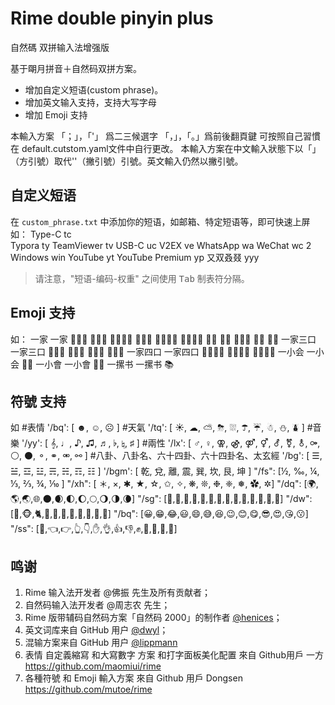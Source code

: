 # Rime double pinyin plus

自然碼 双拼输入法增强版

基于朙月拼音＋自然码双拼方案。

- 增加自定义短语(custom phrase)。
- 增加英文输入支持，支持大写字母
- 增加 Emoji 支持

本輸入方案 「；」，「'」 爲二三候選字  「，」，「。」爲前後翻頁鍵 可按照自己習慣在 default.cutstom.yaml文件中自行更改。
本輸入方案在中文輸入狀態下以「」（方引號）取代''（撇引號）引號。英文輸入仍然以撇引號。

## 自定义短语

在 `custom_phrase.txt` 中添加你的短语，如邮箱、特定短语等，即可快速上屏
如：
Type-C	tc	
Typora	ty
TeamViewer  tv
USB-C	uc
V2EX	ve
WhatsApp	wa
WeChat	wc	2
Windows	win
YouTube	yt
YouTube Premium	yp
又双叒叕	yyy


> 请注意，"短语-编码-权重" 之间使用 <kbd>Tab</kbd> 制表符分隔。

## Emoji 支持
如：
一家	一家 👨‍👧‍👦 👨‍👩‍👦 👨‍👩‍👦‍👦 👨‍👩‍👧 👨‍👩‍👧‍👦 👨‍👩‍👧‍👧 👨‍👦 👨‍👧 👩‍👧‍👦 👩‍👦 👩‍👧
一家三口	一家三口 👨‍👧‍👦 👨‍👩‍👦 👨‍👩‍👧 👩‍👧‍👦
一家四口	一家四口 👨‍👩‍👦‍👦 👨‍👩‍👧‍👦 👨‍👩‍👧‍👧
一小会	一小会 ☝🏻️️
一小會	一小會 ☝🏻️️
一摞书	一摞书 📚️

## 符號 支持
如
#表情
    '/bq': [ ☻, ☺, ☹ ]
#天氣
    '/tq': [ ☀, ☁, ⛅, ⛈, ⛆, ☂, ☔, ☃, ⛄, ⛇ ]
#音樂
    '/yy': [ 𝄞, ♩, ♪, ♫, ♬, ♭, ♮, ♯ ]
#兩性
    '/lx': [ ♂, ♀, ⚢, ⚣, ⚤, ⚥, ⚦, ⚧, ⚨, ⚩, ⚪, ⚫, ⚬, ⚭, ⚮, ⚯ ]
#八卦、八卦名、六十四卦、六十四卦名、太玄經
    '/bg': [ ☰, ☱, ☲, ☳, ☴, ☵, ☶, ☷ ]
    '/bgm': [ 乾, 兌, 離, 震, 巽, 坎, 艮, 坤 ]
     "/fs": [½, ‰, ¼, ⅓, ⅔, ¾, ⅒ ]
      "/xh": [ ＊, ×, ✱, ★, ☆, ✩, ✧, ❋, ❊, ❉, ❈, ❅, ✿, ✲]
      "/dq": [🌍,🌎,🌏,🌐,🌑,🌒,🌓,🌔,🌕,🌖,🌗,🌘]
      "/sg": [🍇,🍉,🍌,🍍,🍎,🍏,🍑,🍒,🍓,🍗,🍦,🎂,🍺,🍻]
      "/dw": [🙈,🐵,🐈,🐷,🐨,🐼,🐾,🐔,🐬,🐠,🦋]
      "/bq": [😀,😁,😂,😃,😄,😅,😆,😉,😊,😋,😎,😍,😘,😗]
      "/ss": [💪,👈,👉,👆,👇,✋,👌,👍,👎,✊,👊,👋,👏,👐]
    


## 鸣谢

1. Rime 输入法开发者 @佛振 先生及所有贡献者；
1. 自然码输入法开发者 @周志农 先生；
1. Rime 版带辅码自然码方案「自然码 2000」的制作者 [@henices](http://github.com/henices)；
1. 英文词库来自 GitHub 用户 [@dwyl](https://github.com/dwyl)；
1. 混输方案来自 GitHub 用户 [@lippmann](https://github.com/lippmann/lrime)
2. 表情 自定義縮寫 和大寫數字 方案 和打字面板美化配置 來自 Github用戶 一方 https://github.com/maomiui/rime
3. 各種符號 和 Emoji 輸入方案 來自 Github 用戶 Dongsen https://github.com/mutoe/rime
